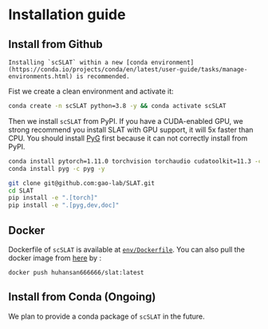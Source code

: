 # Installation guide
 
## Install from Github
```{note}
Installing `scSLAT` within a new [conda environment](https://conda.io/projects/conda/en/latest/user-guide/tasks/manage-environments.html) is recommended.
```

Fist we create a clean environment and activate it:
```bash
conda create -n scSLAT python=3.8 -y && conda activate scSLAT
```
Then we install `scSLAT` from PyPI.
If you have a CUDA-enabled GPU, we strong recommend you install SLAT with GPU support, it will 5x faster than CPU. You should install [PyG](https://pytorch-geometric.readthedocs.io/en/latest/index.html) first because it can not correctly install from PyPI.

```bash
conda install pytorch=1.11.0 torchvision torchaudio cudatoolkit=11.3 -c pytorch -y
conda install pyg -c pyg -y

git clone git@github.com:gao-lab/SLAT.git
cd SLAT
pip install -e ".[torch]"
pip install -e ".[pyg,dev,doc]"
```
## Docker
Dockerfile of `scSLAT` is available at [`env/Dockerfile`](https://github.com/gao-lab/SLAT/blob/main/env/Dockerfile). You can also pull the docker image from [here](https://hub.docker.com/repository/docker/huhansan666666/slat) by :
```
docker push huhansan666666/slat:latest
```

## Install from Conda (Ongoing)
We plan to provide a conda package of `scSLAT` in the future.